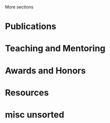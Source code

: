 More sections

# Publications
# Teaching and Mentoring
# Awards and Honors
# Resources
# misc unsorted